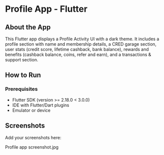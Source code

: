 # Profile App - Flutter

## About the App

This Flutter app displays a Profile Activity UI with a dark theme. It includes a profile section with name and membership details, a CRED garage section, user stats (credit score, lifetime cashback, bank balance), rewards and benefits (cashback balance, coins, refer and earn), and a transactions & support section.

## How to Run

### Prerequisites
- Flutter SDK (version >= 2.18.0 < 3.0.0)
- IDE with Flutter/Dart plugins
- Emulator or device

## Screenshots

Add your screenshots here:

Profile app screenshot.jpg


